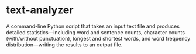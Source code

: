 # text-analyzer
A command-line Python script that takes an input text file and produces detailed statistics—including word and sentence counts, character counts (with/without punctuation), longest and shortest words, and word frequency distribution—writing the results to an output file.
